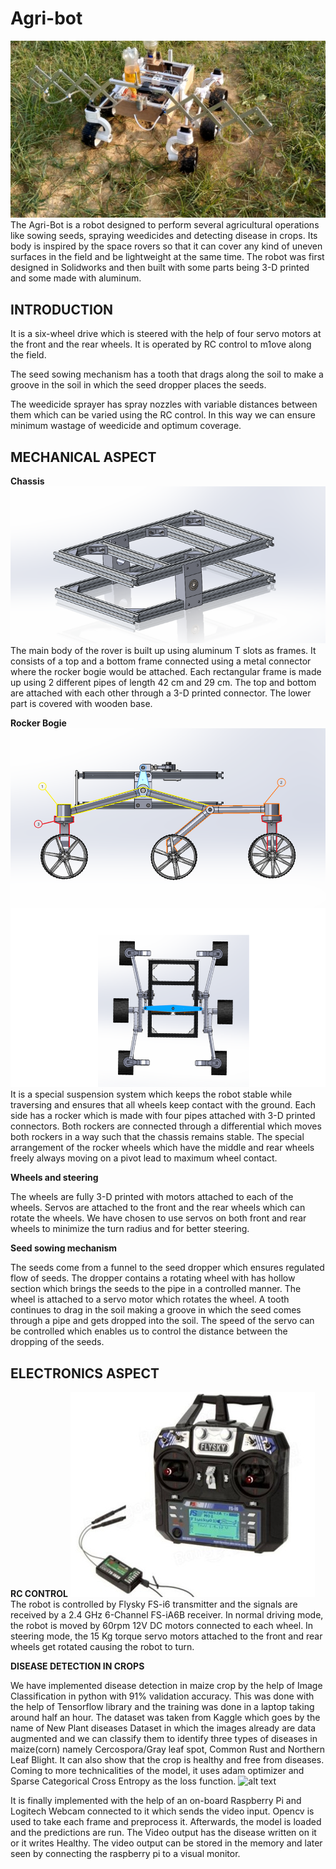 
# Agri-bot

![alt text](images/agribot4.jpg)
The Agri-Bot is a robot designed to perform several agricultural operations like sowing seeds, spraying weedicides and detecting disease in crops. Its body is inspired by the space rovers so that it can cover any kind of uneven surfaces in the field and be lightweight at the same time. The robot was first designed in Solidworks and then built with some parts being 3-D printed and some made with aluminum. 

## INTRODUCTION

It is a six-wheel drive which is steered with the help of four servo motors at the front and the rear wheels. It is operated by RC control to m1ove along the field.

The seed sowing mechanism has a tooth that drags along the soil to make a groove in the soil in which the seed dropper places the seeds.

The weedicide sprayer has spray nozzles with variable distances between them which can be varied using the RC control. In this way we can ensure minimum wastage of weedicide and optimum coverage.

## MECHANICAL ASPECT

**Chassis**
![alt text](images/Picture4.png)
The main body of the rover is built up using aluminum T slots as frames. It consists of a top and a bottom frame connected using a metal connector where the rocker bogie would be attached. Each rectangular frame is made up using 2 different pipes of length 42 cm and 29 cm. The top and bottom are attached with each other through a 3-D printed connector. The lower part is covered with wooden base. 

**Rocker Bogie**
![alt text](images/Picture3.png)
It is a special suspension system which keeps the robot stable while traversing and ensures that all wheels keep contact with the ground. Each side has a rocker which is made with four pipes attached with 3-D printed connectors. Both rockers are connected through a differential which moves both rockers in a way such that the chassis remains stable. The special arrangement of the rocker wheels which have the middle and rear wheels freely always moving on a pivot lead to maximum wheel contact.

**Wheels and steering**

The wheels are fully 3-D printed with motors attached to each of the wheels. Servos are attached to the front and the rear wheels which can rotate the wheels. We have chosen to use servos on both front and rear wheels to minimize the turn radius and for better steering.

**Seed sowing mechanism**

The seeds come from a funnel to the seed dropper which ensures regulated flow of seeds. The dropper contains a rotating wheel with has hollow section which brings the seeds to the pipe in a controlled manner. The wheel is attached to a servo motor which rotates the wheel. A tooth continues to drag in the soil making a groove in which the seed comes through a pipe and gets dropped into the soil. The speed of the servo can be controlled which enables us to control the distance between the dropping of the seeds.

## ELECTRONICS ASPECT

**RC CONTROL**
![alt text](images/Picture2.jpg)
The robot is controlled by Flysky FS-i6 transmitter and the signals are received by a 2.4 GHz 6-Channel FS-iA6B receiver. In normal driving mode, the robot is moved by 60rpm 12V DC motors connected to each wheel. In steering mode, the 15 Kg torque servo motors attached to the front and rear wheels get rotated causing the robot to turn. 

**DISEASE DETECTION IN CROPS**

We have implemented disease detection in maize crop by the help of Image Classification in python with 91% validation accuracy. This was done with the help of Tensorflow library and the training was done in a laptop taking around half an hour. The dataset was taken from Kaggle which goes by the name of New Plant diseases Dataset in which the images already are data augmented and we can classify them to identify three types of diseases in maize(corn) namely Cercospora/Gray leaf spot, 
Common Rust and Northern Leaf Blight. It can also show that the crop is healthy and free from diseases. Coming to more technicalities of the model, it uses adam optimizer and Sparse Categorical Cross Entropy as the loss function.
![alt text](images/Picture1.png)

It is finally implemented with the help of an on-board Raspberry Pi and Logitech Webcam connected to it which sends the video input. Opencv is used to take each frame and preprocess it. Afterwards, the model is loaded and the predictions are run. The Video output has the disease written on it or it writes Healthy. The video output can be stored in the memory and later seen by connecting the raspberry pi to a visual monitor.





